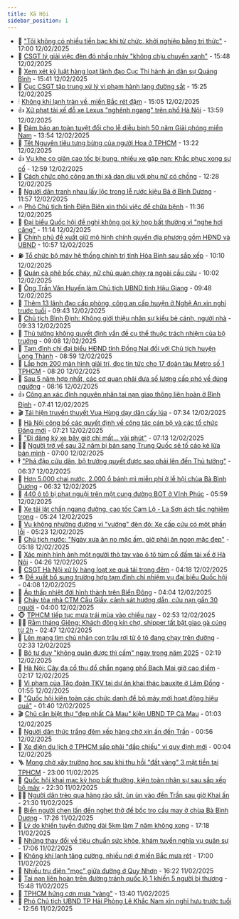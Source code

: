 ```yaml
---
title: Xã Hội
sidebar_position: 1
---
```


<!-- dantri-xa-hoi:START -->
- 🫣 [&quot;Tôi không có nhiều tiền bạc khi từ chức, khởi nghiệp bằng tri thức&quot;](https://dantri.com.vn/xa-hoi/toi-khong-co-nhieu-tien-bac-khi-tu-chuc-khoi-nghiep-bang-tri-thuc-20250212222054651.htm) - 17:00 12/02/2025
- 💼 [CSGT lý giải việc đèn đỏ nhấp nháy &quot;không chịu chuyển xanh&quot;](https://dantri.com.vn/xa-hoi/csgt-ly-giai-viec-den-do-nhap-nhay-khong-chiu-chuyen-xanh-20250212222034309.htm) - 15:48 12/02/2025
- 🎊 [Xem xét kỷ luật hàng loạt lãnh đạo Cục Thi hành án dân sự Quảng Bình](https://dantri.com.vn/xa-hoi/xem-xet-ky-luat-hang-loat-lanh-dao-cuc-thi-hanh-an-dan-su-quang-binh-20250212214151457.htm) - 15:41 12/02/2025
- 🙉 [Cục CSGT tập trung xử lý vi phạm hành lang đường sắt](https://dantri.com.vn/xa-hoi/cuc-csgt-tap-trung-xu-ly-vi-pham-hanh-lang-duong-sat-20250212215515756.htm) - 15:25 12/02/2025
- 🕯 [Không khí lạnh tràn về, miền Bắc rét đậm](https://dantri.com.vn/xa-hoi/khong-khi-lanh-tran-ve-mien-bac-ret-dam-20250212201714266.htm) - 15:05 12/02/2025
- 👍 [Xử phạt tài xế đỗ xe Lexus &quot;nghênh ngang&quot; trên phố Hà Nội](https://dantri.com.vn/xa-hoi/xu-phat-tai-xe-do-xe-lexus-nghenh-ngang-tren-pho-ha-noi-20250212202440952.htm) - 13:59 12/02/2025
- 🤖 [Đảm bảo an toàn tuyệt đối cho lễ diễu binh 50 năm Giải phóng miền Nam](https://dantri.com.vn/xa-hoi/dam-bao-an-toan-tuyet-doi-cho-le-dieu-binh-50-nam-giai-phong-mien-nam-20250212195114295.htm) - 13:54 12/02/2025
- 🙉 [Tết Nguyên tiêu tưng bừng của người Hoa ở TPHCM](https://dantri.com.vn/doi-song/tet-nguyen-tieu-tung-bung-cua-nguoi-hoa-o-tphcm-20250212194611548.htm) - 13:22 12/02/2025
- 👍 [Vụ khe co giãn cao tốc bị bung, nhiều xe gặp nạn: Khắc phục xong sự cố](https://dantri.com.vn/xa-hoi/vu-khe-co-gian-cao-toc-bi-bung-nhieu-xe-gap-nan-khac-phuc-xong-su-co-20250212154808227.htm) - 12:59 12/02/2025
- 🗽 [Cách chức phó công an thị xã dan díu với phụ nữ có chồng](https://dantri.com.vn/xa-hoi/cach-chuc-pho-cong-an-thi-xa-dan-diu-voi-phu-nu-co-chong-20250212144249130.htm) - 12:28 12/02/2025
- 🗽 [Người dân tranh nhau lấy lộc trong lễ rước kiệu Bà ở Bình Dương](https://dantri.com.vn/xa-hoi/nguoi-dan-tranh-nhau-lay-loc-trong-le-ruoc-kieu-ba-o-binh-duong-20250212184859036.htm) - 11:57 12/02/2025
- 🔥 [Phó Chủ tịch tỉnh Điện Biên xin thôi việc để chữa bệnh](https://dantri.com.vn/xa-hoi/pho-chu-tich-tinh-dien-bien-xin-thoi-viec-de-chua-benh-20250212181911279.htm) - 11:36 12/02/2025
- 🦒 [Đại biểu Quốc hội đề nghị không gọi kỳ họp bất thường vì &quot;nghe hơi căng&quot;](https://dantri.com.vn/xa-hoi/dai-bieu-quoc-hoi-de-nghi-khong-goi-ky-hop-bat-thuong-vi-nghe-hoi-cang-20250212180829709.htm) - 11:14 12/02/2025
- 🧐 [Chính phủ đề xuất giữ mô hình chính quyền địa phương gồm HĐND và UBND](https://dantri.com.vn/xa-hoi/chinh-phu-de-xuat-giu-mo-hinh-chinh-quyen-dia-phuong-gom-hdnd-va-ubnd-20250212174523262.htm) - 10:57 12/02/2025
- ⛽️ [Tổ chức bộ máy hệ thống chính trị tỉnh Hòa Bình sau sắp xếp](https://dantri.com.vn/xa-hoi/to-chuc-bo-may-he-thong-chinh-tri-tinh-hoa-binh-sau-sap-xep-20250212162641787.htm) - 10:10 12/02/2025
- 🚀 [Quán cà phê bốc cháy, nữ chủ quán chạy ra ngoài cầu cứu](https://dantri.com.vn/xa-hoi/quan-ca-phe-boc-chay-nu-chu-quan-chay-ra-ngoai-cau-cuu-20250212155224077.htm) - 10:02 12/02/2025
- 🦒 [Ông Trần Văn Huyến làm Chủ tịch UBND tỉnh Hậu Giang](https://dantri.com.vn/xa-hoi/ong-tran-van-huyen-lam-chu-tich-ubnd-tinh-hau-giang-20250212161550493.htm) - 09:48 12/02/2025
- 🦅 [Thêm 13 lãnh đạo cấp phòng, công an cấp huyện ở Nghệ An xin nghỉ trước tuổi](https://dantri.com.vn/xa-hoi/them-13-lanh-dao-cap-phong-cong-an-cap-huyen-o-nghe-an-xin-nghi-truoc-tuoi-20250212151707670.htm) - 09:43 12/02/2025
- 🚀 [Chủ tịch Bình Định: Không giới thiệu nhân sự kiểu bè cánh, người nhà](https://dantri.com.vn/xa-hoi/chu-tich-binh-dinh-khong-gioi-thieu-nhan-su-kieu-be-canh-nguoi-nha-20250212155951177.htm) - 09:33 12/02/2025
- 🦅 [Thủ tướng không quyết định vấn đề cụ thể thuộc trách nhiệm của bộ trưởng](https://dantri.com.vn/xa-hoi/thu-tuong-khong-quyet-dinh-van-de-cu-the-thuoc-trach-nhiem-cua-bo-truong-20250212153515366.htm) - 09:08 12/02/2025
- 🤠 [Tạm đình chỉ đại biểu HĐND tỉnh Đồng Nai đối với Chủ tịch huyện Long Thành](https://dantri.com.vn/xa-hoi/tam-dinh-chi-dai-bieu-hdnd-tinh-dong-nai-doi-voi-chu-tich-huyen-long-thanh-20250212152759411.htm) - 08:59 12/02/2025
- 💄 [Lắp hơn 200 màn hình giải trí, đọc tin tức cho 17 đoàn tàu Metro số 1 TPHCM](https://dantri.com.vn/xa-hoi/lap-hon-200-man-hinh-giai-tri-doc-tin-tuc-cho-17-doan-tau-metro-so-1-tphcm-20250212150255264.htm) - 08:20 12/02/2025
- 🥷 [Sau 5 năm hợp nhất, các cơ quan phải đưa số lượng cấp phó về đúng ngưỡng](https://dantri.com.vn/xa-hoi/sau-5-nam-hop-nhat-cac-co-quan-phai-dua-so-luong-cap-pho-ve-dung-nguong-20250212145751370.htm) - 08:16 12/02/2025
- 👍 [Công an xác định nguyên nhân tai nạn giao thông liên hoàn ở Bình Định](https://dantri.com.vn/xa-hoi/cong-an-xac-dinh-nguyen-nhan-tai-nan-giao-thong-lien-hoan-o-binh-dinh-20250212123249999.htm) - 07:41 12/02/2025
- 🎬 [Tái hiện truyền thuyết Vua Hùng dạy dân cấy lúa](https://dantri.com.vn/xa-hoi/tai-hien-truyen-thuyet-vua-hung-day-dan-cay-lua-20250212132856496.htm) - 07:34 12/02/2025
- 🦒 [Hà Nội công bố các quyết định về công tác cán bộ và các tổ chức Đảng mới](https://dantri.com.vn/xa-hoi/ha-noi-cong-bo-cac-quyet-dinh-ve-cong-tac-can-bo-va-cac-to-chuc-dang-moi-20250212140927219.htm) - 07:21 12/02/2025
- 🌊 [&quot;Đi đăng ký xe bây giờ chỉ mất... vài phút&quot;](https://dantri.com.vn/xa-hoi/di-dang-ky-xe-bay-gio-chi-mat-vai-phut-20250212121706146.htm) - 07:13 12/02/2025
- 🧑‍💻 [Người trở về sau 32 năm bị bán sang Trung Quốc sẽ tố cáo kẻ lừa bán mình](https://dantri.com.vn/xa-hoi/nguoi-tro-ve-sau-32-nam-bi-ban-sang-trung-quoc-se-to-cao-ke-lua-ban-minh-20250212092437844.htm) - 07:00 12/02/2025
- 🕴 [&quot;Phá đập cứu dân, bộ trưởng quyết được sao phải lên đến Thủ tướng&quot;](https://dantri.com.vn/xa-hoi/pha-dap-cuu-dan-bo-truong-quyet-duoc-sao-phai-len-den-thu-tuong-20250212131127095.htm) - 06:37 12/02/2025
- 🤔 [Hơn 5.000 chai nước, 2.000 ổ bánh mì miễn phí ở lễ hội chùa Bà Bình Dương](https://dantri.com.vn/xa-hoi/hon-5000-chai-nuoc-2000-o-banh-mi-mien-phi-o-le-hoi-chua-ba-binh-duong-20250212124545344.htm) - 06:32 12/02/2025
- 💄 [440 ô tô bị phạt nguội trên một cung đường BOT ở Vĩnh Phúc](https://dantri.com.vn/xa-hoi/440-o-to-bi-phat-nguoi-tren-mot-cung-duong-bot-o-vinh-phuc-20250212104321099.htm) - 05:59 12/02/2025
- 🧠 [Xe tải lật chắn ngang đường, cao tốc Cam Lộ - La Sơn ách tắc nghiêm trọng](https://dantri.com.vn/xa-hoi/xe-tai-lat-chan-ngang-duong-cao-toc-cam-lo-la-son-ach-tac-nghiem-trong-20250212111551225.htm) - 05:24 12/02/2025
- 🦣 [Vụ không nhường đường vì &quot;vướng&quot; đèn đỏ: Xe cấp cứu có một phần lỗi](https://dantri.com.vn/xa-hoi/vu-khong-nhuong-duong-vi-vuong-den-do-xe-cap-cuu-co-mot-phan-loi-20250212090127503.htm) - 05:23 12/02/2025
- 💫 [Chủ tịch nước: &quot;Ngày xưa ăn no mặc ấm, giờ phải ăn ngon mặc đẹp&quot;](https://dantri.com.vn/xa-hoi/chu-tich-nuoc-ngay-xua-an-no-mac-am-gio-phai-an-ngon-mac-dep-20250212115612762.htm) - 05:18 12/02/2025
- 🚀 [Xác minh hình ảnh một người thò tay vào ô tô túm cổ đấm tài xế ở Hà Nội](https://dantri.com.vn/xa-hoi/xac-minh-hinh-anh-mot-nguoi-tho-tay-vao-o-to-tum-co-dam-tai-xe-o-ha-noi-20250212111547943.htm) - 04:26 12/02/2025
- 🤔 [CSGT Hà Nội xử lý hàng loạt xe quá tải trong đêm](https://dantri.com.vn/xa-hoi/csgt-ha-noi-xu-ly-hang-loat-xe-qua-tai-trong-dem-20250212095023012.htm) - 04:18 12/02/2025
- ⚗️ [Đề xuất bổ sung trường hợp tạm đình chỉ nhiệm vụ đại biểu Quốc hội](https://dantri.com.vn/xa-hoi/de-xuat-bo-sung-truong-hop-tam-dinh-chi-nhiem-vu-dai-bieu-quoc-hoi-20250212105202811.htm) - 04:08 12/02/2025
- 🫶 [Áp thấp nhiệt đới hình thành trên Biển Đông](https://dantri.com.vn/xa-hoi/ap-thap-nhiet-doi-hinh-thanh-tren-bien-dong-20250212102533318.htm) - 04:04 12/02/2025
- 🌮 [Cháy tòa nhà CTM Cầu Giấy, cảnh sát hướng dẫn, cứu nạn gần 30 người](https://dantri.com.vn/xa-hoi/chay-toa-nha-ctm-cau-giay-canh-sat-huong-dan-cuu-nan-gan-30-nguoi-20250212105016381.htm) - 04:00 12/02/2025
- 🐵 [TPHCM tiếp tục mưa trái mùa vào chiều nay](https://dantri.com.vn/xa-hoi/tphcm-tiep-tuc-mua-trai-mua-vao-chieu-nay-20250212093450244.htm) - 02:53 12/02/2025
- 🧑‍🏫 [Rằm tháng Giêng: Khách đông kín chợ, shipper tất bật giao gà cúng từ 2h](https://dantri.com.vn/xa-hoi/ram-thang-gieng-khach-dong-kin-cho-shipper-tat-bat-giao-ga-cung-tu-2h-20250212093556366.htm) - 02:47 12/02/2025
- 💫 [Lên mạng tìm chủ nhân con trâu rơi từ ô tô đang chạy trên đường](https://dantri.com.vn/xa-hoi/len-mang-tim-chu-nhan-con-trau-roi-tu-o-to-dang-chay-tren-duong-20250212091512799.htm) - 02:33 12/02/2025
- 🦩 [Bỏ tư duy &quot;không quản được thì cấm&quot; ngay trong năm 2025](https://dantri.com.vn/xa-hoi/bo-tu-duy-khong-quan-duoc-thi-cam-ngay-trong-nam-2025-20250212090724367.htm) - 02:19 12/02/2025
- 🦄 [Hà Nội: Cây đa cổ thụ đổ chắn ngang phố Bạch Mai giờ cao điểm](https://dantri.com.vn/xa-hoi/ha-noi-cay-da-co-thu-do-chan-ngang-pho-bach-mai-gio-cao-diem-20250212090615532.htm) - 02:17 12/02/2025
- 💂 [Vi phạm của Tập đoàn TKV tại dự án khai thác bauxite ở Lâm Đồng](https://dantri.com.vn/xa-hoi/vi-pham-cua-tap-doan-tkv-tai-du-an-khai-thac-bauxite-o-lam-dong-20250212085057658.htm) - 01:55 12/02/2025
- 💄 [&quot;Quốc hội kiện toàn các chức danh để bộ máy mới hoạt động hiệu quả&quot;](https://dantri.com.vn/xa-hoi/quoc-hoi-kien-toan-cac-chuc-danh-de-bo-may-moi-hoat-dong-hieu-qua-20250212083508464.htm) - 01:40 12/02/2025
- 🎬 [Chủ căn biệt thự &quot;đẹp nhất Cà Mau&quot; kiện UBND TP Cà Mau](https://dantri.com.vn/xa-hoi/chu-can-biet-thu-dep-nhat-ca-mau-kien-ubnd-tp-ca-mau-20250211223214777.htm) - 01:03 12/02/2025
- 👀 [Người dân thức trắng đêm xếp hàng chờ xin ấn đền Trần](https://dantri.com.vn/xa-hoi/nguoi-dan-thuc-trang-dem-xep-hang-cho-xin-an-den-tran-20250212062446268.htm) - 00:56 12/02/2025
- 💃 [Xe điện du lịch ở TPHCM sắp phải &quot;đắp chiếu&quot; vì quy định mới](https://dantri.com.vn/xa-hoi/xe-dien-du-lich-o-tphcm-sap-phai-dap-chieu-vi-quy-dinh-moi-20250211224128157.htm) - 00:04 12/02/2025
- 🪜 [Mong chờ xây trường học sau khi thu hồi &quot;đất vàng&quot; 3 mặt tiền tại TPHCM](https://dantri.com.vn/xa-hoi/mong-cho-xay-truong-hoc-sau-khi-thu-hoi-dat-vang-3-mat-tien-tai-tphcm-20250211153648474.htm) - 23:00 11/02/2025
- 📝 [Quốc hội khai mạc kỳ họp bất thường, kiện toàn nhân sự sau sắp xếp bộ máy](https://dantri.com.vn/xa-hoi/quoc-hoi-khai-mac-ky-hop-bat-thuong-kien-toan-nhan-su-sau-sap-xep-bo-may-20250211153559711.htm) - 22:30 11/02/2025
- 🧑‍💻 [Người dân trèo qua hàng rào sắt, ùn ùn vào đền Trần sau giờ Khai ấn](https://dantri.com.vn/xa-hoi/nguoi-dan-treo-qua-hang-rao-sat-un-un-vao-den-tran-sau-gio-khai-an-20250212023248762.htm) - 21:30 11/02/2025
- 👺 [Biển người chen lấn đến nghẹt thở để bốc tro cầu may ở chùa Bà Bình Dương](https://dantri.com.vn/xa-hoi/bien-nguoi-chen-lan-den-nghet-tho-de-boc-tro-cau-may-o-chua-ba-binh-duong-20250211230026710.htm) - 17:26 11/02/2025
- 🌮 [Lý do khiến tuyến đường dài 5km làm 7 năm không xong](https://dantri.com.vn/xa-hoi/ly-do-khien-tuyen-duong-dai-5km-lam-7-nam-khong-xong-20250211160547872.htm) - 17:18 11/02/2025
- 🤭 [Những thay đổi về tiêu chuẩn sức khỏe, khám tuyển nghĩa vụ quân sự](https://dantri.com.vn/xa-hoi/nhung-thay-doi-ve-tieu-chuan-suc-khoe-kham-tuyen-nghia-vu-quan-su-20250211224732126.htm) - 17:06 11/02/2025
- 💪 [Không khí lạnh tăng cường, nhiều nơi ở miền Bắc mưa rét](https://dantri.com.vn/xa-hoi/khong-khi-lanh-tang-cuong-nhieu-noi-o-mien-bac-mua-ret-20250210195549132.htm) - 17:00 11/02/2025
- 🧰 [Nhiều trụ điện &quot;mọc&quot; giữa đường ở Quy Nhơn](https://dantri.com.vn/xa-hoi/nhieu-tru-dien-moc-giua-duong-o-quy-nhon-20250211155653124.htm) - 16:22 11/02/2025
- 🤡 [Tai nạn liên hoàn trên đường tránh quốc lộ 1 khiến 5 người bị thương](https://dantri.com.vn/xa-hoi/tai-nan-lien-hoan-tren-duong-tranh-quoc-lo-1-khien-5-nguoi-bi-thuong-20250211221834979.htm) - 15:48 11/02/2025
- 🦆 [TPHCM hứng cơn mưa &quot;vàng&quot;](https://dantri.com.vn/xa-hoi/tphcm-hung-con-mua-vang-20250211201424422.htm) - 13:40 11/02/2025
- 🦍 [Phó Chủ tịch UBND TP Hải Phòng Lê Khắc Nam xin nghỉ hưu trước tuổi](https://dantri.com.vn/xa-hoi/pho-chu-tich-ubnd-tp-hai-phong-le-khac-nam-xin-nghi-huu-truoc-tuoi-20250211194258573.htm) - 12:56 11/02/2025<!-- dantri-xa-hoi:END -->
